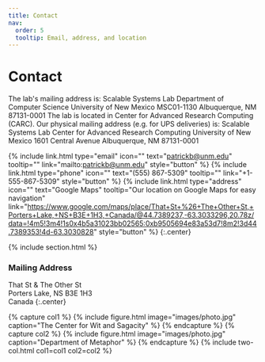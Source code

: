 ```yaml
---
title: Contact
nav:
  order: 5
  tooltip: Email, address, and location
---
```


# <i class="fas fa-envelope"></i>Contact

The lab's mailing address is: Scalable Systems Lab Department of Computer Science University of New Mexico MSC01-1130 Albuquerque, NM 87131-0001 The lab is located in Center for Advanced Research Computing (CARC). Our physical mailing address (e.g. for UPS deliveries) is: Scalable Systems Lab Center for Advanced Research Computing University of New Mexico 1601 Central Avenue Albuquerque, NM 87131-0001

{%
  include link.html
  type="email"
  icon=""
  text="patrickb@unm.edu"
  tooltip=""
  link="mailto:patrickb@unm.edu"
  style="button"
%}
{%
  include link.html
  type="phone"
  icon=""
  text="(555) 867-5309"
  tooltip=""
  link="+1-555-867-5309"
  style="button"
%}
{%
  include link.html
  type="address"
  icon=""
  text="Google Maps"
  tooltip="Our location on Google Maps for easy navigation"
  link="https://www.google.com/maps/place/That+St+%26+The+Other+St,+Porters+Lake,+NS+B3E+1H3,+Canada/@44.7389237,-63.3033296,20.78z/data=!4m5!3m4!1s0x4b5a31023bb02565:0xb9505694e83a53d7!8m2!3d44.7389353!4d-63.3030828"
  style="button"
%}
{:.center}

{% include section.html %}

### <i class="fas fa-mail-bulk"></i>Mailing Address

That St & The Other St  
Porters Lake, NS B3E 1H3  
Canada
{:.center}

{% capture col1 %}
{%
  include figure.html
  image="images/photo.jpg"
  caption="The Center for Wit and Sagacity"
%}
{% endcapture %}
{% capture col2 %}
{%
  include figure.html
  image="images/photo.jpg"
  caption="Department of Metaphor"
%}
{% endcapture %}
{% include two-col.html col1=col1 col2=col2 %}
